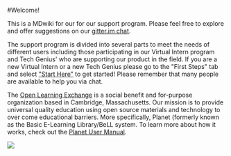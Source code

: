 #Welcome!

This is a MDwiki for our for our support program. Please feel free to explore and offer suggestions on our [gitter.im chat](https://gitter.im/open-learning-exchange/chat). 

The support program is divided into several parts to meet the needs of different users including those participating in our Virtual Intern program and Tech Genius' who are supporting our product in the field. If you are a new Virtual Intern or a new Tech Genius please go to the "First Steps" tab and select ["Start Here"](pages/interns/in-firststeps.md) to get started! Please remember that many people are available to help you via chat. 

The [Open Learning Exchange](http://www.ole.org/) is a social benefit and for-purpose organization based in Cambridge, Massachusetts. Our mission is to provide universal quality education using open source materials and technology to over come educational barriers. More specifically, Planet (formerly known as the Basic E-Learning Library/BeLL system. To learn more about how it works, check out the [Planet User Manual](http://open-learning-exchange.github.io/#!pages/techgenius/tg-planet-user-manual.md).

![](pages/uploads/images/OLEInternational.png)
